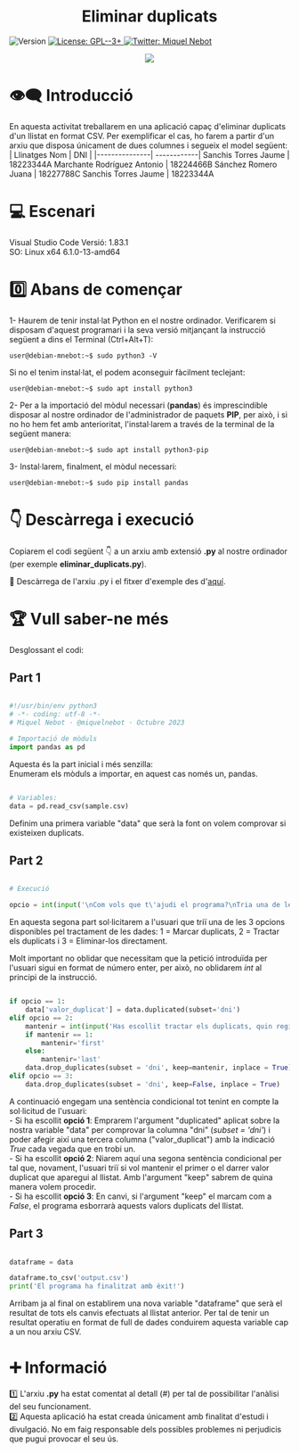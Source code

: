 <h1 align="center"><b>Eliminar duplicats</b></h1>
<p>
  <img alt="Version" src="https://img.shields.io/badge/version-1.0-blue.svg?cacheSeconds=2592000" />
  <a href="https://www.gnu.org/licenses/gpl-3.0.html" target="_blank">
    <img alt="License: GPL--3+" src="https://img.shields.io/badge/License-GPL--3+-yellow.svg" />
  </a>
  <a href="https://twitter.com/miquelnebot" target="_blank">
    <img alt="Twitter: Miquel Nebot" src="https://img.shields.io/twitter/follow/miquelnebot.svg?style=social" />
  </a>
</p>
<div align="center"><img src="https://github.com/miquelnebotaragon/eliminar_duplicats/assets/57944755/ea8ef0b1-b055-41ed-990e-8d603b84324f"></div>


# 👁️‍🗨️ Introducció

En aquesta activitat treballarem en una aplicació capaç d'eliminar duplicats d'un llistat en format CSV. Per exemplificar el cas, ho farem a partir d'un arxiu que disposa únicament de dues columnes i segueix el model següent:  
| Llinatges Nom | DNI |
|---------------| ------------|
Sanchis Torres Jaume | 18223344A
Marchante Rodríguez Antonio | 18224466B
Sánchez Romero Juana | 18227788C
Sanchis Torres Jaume | 18223344A  

# 💻 Escenari

Visual Studio Code Versió: 1.83.1  
SO: Linux x64 6.1.0-13-amd64  

# 0️⃣ Abans de començar

1- Haurem de tenir instal·lat Python en el nostre ordinador. Verificarem si disposam d'aquest programari i la seva versió mitjançant la instrucció següent a dins el Terminal (Ctrl+Alt+T):

```console
user@debian-mnebot:~$ sudo python3 -V
```

Si no el tenim instal·lat, el podem aconseguir fàcilment teclejant:

```console
user@debian-mnebot:~$ sudo apt install python3
```

2- Per a la importació del mòdul necessari (**pandas**) és imprescindible disposar al nostre ordinador de l'administrador de paquets **PIP**, per això, i si no ho hem fet amb anterioritat, l'instal·larem a través de la terminal de la següent manera:

```console
user@debian-mnebot:~$ sudo apt install python3-pip
```

3- Instal·larem, finalment, el mòdul necessari:

```console
user@debian-mnebot:~$ sudo pip install pandas
```

# 👇 Descàrrega i execució

Copiarem el codi següent 👇 a un arxiu amb extensió **.py** al nostre ordinador (per exemple **eliminar_duplicats.py**).  

📝 Descàrrega de l'arxiu .py i el fitxer d'exemple des d'<a href="https://github.com/miquelnebotaragon/endevina_numero/blob/main/encerta_numero.py" target="_blank">aquí</a>.  

# 🏆 Vull saber-ne més

Desglossant el codi:

## Part 1

```python

#!/usr/bin/env python3
# -*- coding: utf-8 -*-
# Miquel Nebot · @miquelnebot · Octubre 2023

# Importació de mòduls
import pandas as pd

```

Aquesta és la part inicial i més senzilla:  
Enumeram els mòduls a importar, en aquest cas només un, pandas.

```python

# Variables:
data = pd.read_csv(sample.csv)

```

Definim una primera variable "data" que serà la font on volem comprovar si existeixen duplicats.

## Part 2  

```python

# Execució

opcio = int(input('\nCom vols que t\'ajudi el programa?\nTria una de les tres opcions següents: 1 per MARCAR duplicats || 2 per TRACTAR-LOS || 3 per ELIMINAR-LOS.\n'))

```

En aquesta segona part sol·licitarem a l'usuari que triï una de les 3 opcions disponibles pel tractament de les dades: 1 = Marcar duplicats, 2 = Tractar els duplicats i 3 = Eliminar-los directament.  

Molt important no oblidar que necessitam que la petició introduïda per l'usuari sigui en format de número enter, per això, no oblidarem *int* al principi de la instrucció.  

```python

if opcio == 1:
    data['valor_duplicat'] = data.duplicated(subset='dni')
elif opcio == 2:
    mantenir = int(input('Has escollit tractar els duplicats, quin registre vols mantenir? 1 si vols mantenir el primer || 2 per mantenir el darrer.\n'))
    if mantenir == 1:
        mantenir='first'
    else:
        mantenir='last'
    data.drop_duplicates(subset = 'dni', keep=mantenir, inplace = True)
elif opcio == 3:
    data.drop_duplicates(subset = 'dni', keep=False, inplace = True)

```

A continuació engegam una sentència condicional tot tenint en compte la sol·licitud de l'usuari:  
    - Si ha escollit **opció 1**: Emprarem l'argument "duplicated" aplicat sobre la nostra variable "data" per comprovar la columna "dni" (*subset = 'dni'*) i poder afegir així una tercera columna ("valor_duplicat") amb la indicació *True* cada vegada que en trobi un.  
    - Si ha escollit **opció 2**: Niarem aquí una segona sentència condicional per tal que, novament, l'usuari triï si vol mantenir el primer o el darrer valor duplicat que aparegui al llistat. Amb l'argument "keep" sabrem de quina manera volem procedir.  
    - Si ha escollit **opció 3**: En canvi, si l'argument "keep" el marcam com a *False*, el programa esborrarà aquests valors duplicats del llistat.

## Part 3

```python

dataframe = data

dataframe.to_csv('output.csv')
print('El programa ha finalitzat amb èxit!')

```

Arribam ja al final on establirem una nova variable "dataframe" que serà el resultat de tots els canvis efectuats al llistat anterior. Per tal de tenir un resultat operatiu en format de full de dades conduirem aquesta variable cap a un nou arxiu CSV.

# ➕ Informació

1️⃣ L'arxiu **.py** ha estat comentat al detall (#) per tal de possibilitar l'anàlisi del seu funcionament.  
2️⃣ Aquesta aplicació ha estat creada únicament amb finalitat d'estudi i divulgació. No em faig responsable dels possibles problemes ni perjudicis que pugui provocar el seu ús.
